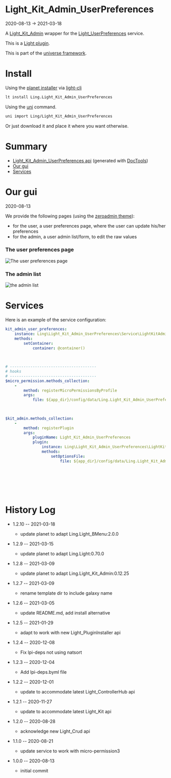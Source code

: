 Light_Kit_Admin_UserPreferences
===========
2020-08-13 -> 2021-03-18



A [Light_Kit_Admin](https://github.com/lingtalfi/Light_Kit_Admin) wrapper for the [Light_UserPreferences](https://github.com/lingtalfi/Light_UserPreferences) service.


This is a [Light plugin](https://github.com/lingtalfi/Light/blob/master/doc/pages/plugin.md).

This is part of the [universe framework](https://github.com/karayabin/universe-snapshot).


Install
==========
Using the [planet installer](https://github.com/lingtalfi/Light_PlanetInstaller) via [light-cli](https://github.com/lingtalfi/Light_Cli)
```bash
lt install Ling.Light_Kit_Admin_UserPreferences
```

Using the [uni](https://github.com/lingtalfi/universe-naive-importer) command.
```bash
uni import Ling/Light_Kit_Admin_UserPreferences
```

Or just download it and place it where you want otherwise.






Summary
===========
- [Light_Kit_Admin_UserPreferences api](https://github.com/lingtalfi/Light_Kit_Admin_UserPreferences/blob/master/doc/api/Ling/Light_Kit_Admin_UserPreferences.md) (generated with [DocTools](https://github.com/lingtalfi/DocTools))
- [Our gui](#our-gui)
- [Services](#services)





Our gui
===========
2020-08-13


We provide the following pages (using the [zeroadmin theme](https://www.templatemonster.com/admin-templates/zero-admin-template-82792.html)):

- for the user, a user preferences page, where the user can update his/her preferences
- for the admin, a user admin list/form, to edit the raw values



### The user preferences page

![The user preferences page](https://lingtalfi.com/img/universe/Light_Kit_Admin_UserPreferences/lka-user_preferences-user-mainpage.png)


### The admin list

![the admin list](https://lingtalfi.com/img/universe/Light_Kit_Admin_UserPreferences/lka-user_preferences-admin-list.png)










Services
=========


Here is an example of the service configuration:

```yaml
kit_admin_user_preferences: 
    instance: Ling\Light_Kit_Admin_UserPreferences\Service\LightKitAdminUserPreferencesService
    methods: 
        setContainer: 
            container: @container()
        
    

# --------------------------------------
# hooks
# --------------------------------------   
$micro_permission.methods_collection: 
    - 
        method: registerMicroPermissionsByProfile
        args: 
            file: ${app_dir}/config/data/Ling.Light_Kit_Admin_UserPreferences/Ling.Light_MicroPermission/kit_admin_user_preferences.profile.generated.byml
        
    

$kit_admin.methods_collection: 
    - 
        method: registerPlugin
        args: 
            pluginName: Light_Kit_Admin_UserPreferences
            plugin: 
                instance: Ling\Light_Kit_Admin_UserPreferences\LightKitAdminPlugin\Generated\LightKitAdminUserPreferencesLkaPlugin
                methods: 
                    setOptionsFile: 
                        file: ${app_dir}/config/data/Ling.Light_Kit_Admin_UserPreferences/Ling.Light_Kit_Admin/lka-options.generated.byml
                    
                
            
        
    
    
```



History Log
=============

- 1.2.10 -- 2021-03-18

    - update planet to adapt Ling.Light_BMenu:2.0.0
  
- 1.2.9 -- 2021-03-15

    - update planet to adapt Ling.Light:0.70.0

- 1.2.8 -- 2021-03-09

    - update planet to adapt Ling.Light_Kit_Admin:0.12.25
  
- 1.2.7 -- 2021-03-09

    - rename template dir to include galaxy name
  
- 1.2.6 -- 2021-03-05

    - update README.md, add install alternative

- 1.2.5 -- 2021-01-29

    - adapt to work with new Light_PluginInstaller api

- 1.2.4 -- 2020-12-08

    - Fix lpi-deps not using natsort

- 1.2.3 -- 2020-12-04

    - Add lpi-deps.byml file

- 1.2.2 -- 2020-12-01

    - update to accommodate latest Light_ControllerHub api
    
- 1.2.1 -- 2020-11-27

    - update to accommodate latest Light_Kit api
    
- 1.2.0 -- 2020-08-28

    - acknowledge new Light_Crud api  
    
- 1.1.0 -- 2020-08-21

    - update service to work with micro-permission3
    
    
- 1.0.0 -- 2020-08-13

    - initial commit